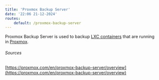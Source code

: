 ```yaml
---
title: 'Proxmox Backup Server'
date: '22:06 21-12-2024'
routes:
    default: /proxmox-backup-server
---
```


Proxmox Backup Server is used to backup [LXC containers](/lxc) that are running in [Proxmox](/proxmox).

###### Sources
[https://proxmox.com/en/proxmox-backup-server/overview](https://proxmox.com/en/proxmox-backup-server/overview)